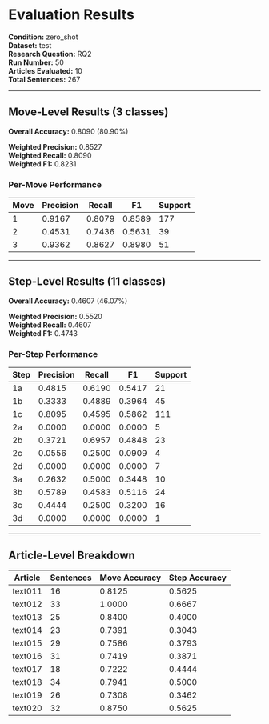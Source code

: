 # Evaluation Results

**Condition:** zero_shot  
**Dataset:** test  
**Research Question:** RQ2  
**Run Number:** 50  
**Articles Evaluated:** 10  
**Total Sentences:** 267  

---

## Move-Level Results (3 classes)

**Overall Accuracy:** 0.8090 (80.90%)  

**Weighted Precision:** 0.8527  
**Weighted Recall:** 0.8090  
**Weighted F1:** 0.8231  

### Per-Move Performance

| Move | Precision | Recall | F1 | Support |
|------|-----------|--------|----|---------|
| 1 | 0.9167 | 0.8079 | 0.8589 | 177 |
| 2 | 0.4531 | 0.7436 | 0.5631 | 39 |
| 3 | 0.9362 | 0.8627 | 0.8980 | 51 |

---

## Step-Level Results (11 classes)

**Overall Accuracy:** 0.4607 (46.07%)  

**Weighted Precision:** 0.5520  
**Weighted Recall:** 0.4607  
**Weighted F1:** 0.4743  

### Per-Step Performance

| Step | Precision | Recall | F1 | Support |
|------|-----------|--------|----|---------|
| 1a | 0.4815 | 0.6190 | 0.5417 | 21 |
| 1b | 0.3333 | 0.4889 | 0.3964 | 45 |
| 1c | 0.8095 | 0.4595 | 0.5862 | 111 |
| 2a | 0.0000 | 0.0000 | 0.0000 | 5 |
| 2b | 0.3721 | 0.6957 | 0.4848 | 23 |
| 2c | 0.0556 | 0.2500 | 0.0909 | 4 |
| 2d | 0.0000 | 0.0000 | 0.0000 | 7 |
| 3a | 0.2632 | 0.5000 | 0.3448 | 10 |
| 3b | 0.5789 | 0.4583 | 0.5116 | 24 |
| 3c | 0.4444 | 0.2500 | 0.3200 | 16 |
| 3d | 0.0000 | 0.0000 | 0.0000 | 1 |

---

## Article-Level Breakdown

| Article | Sentences | Move Accuracy | Step Accuracy |
|---------|-----------|---------------|---------------|
| text011 | 16 | 0.8125 | 0.5625 |
| text012 | 33 | 1.0000 | 0.6667 |
| text013 | 25 | 0.8400 | 0.4000 |
| text014 | 23 | 0.7391 | 0.3043 |
| text015 | 29 | 0.7586 | 0.3793 |
| text016 | 31 | 0.7419 | 0.3871 |
| text017 | 18 | 0.7222 | 0.4444 |
| text018 | 34 | 0.7941 | 0.5000 |
| text019 | 26 | 0.7308 | 0.3462 |
| text020 | 32 | 0.8750 | 0.5625 |
